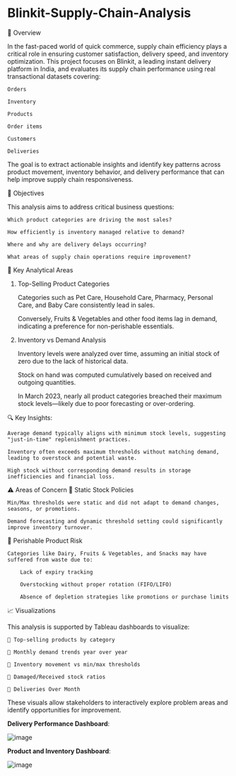 # Blinkit-Supply-Chain-Analysis

📌 Overview

In the fast-paced world of quick commerce, supply chain efficiency plays a critical role in ensuring customer satisfaction, delivery speed, and inventory optimization. This project focuses on Blinkit, a leading instant delivery platform in India, and evaluates its supply chain performance using real transactional datasets covering:

    Orders

    Inventory

    Products

    Order items

    Customers

    Deliveries

The goal is to extract actionable insights and identify key patterns across product movement, inventory behavior, and delivery performance that can help improve supply chain responsiveness.

🎯 Objectives

This analysis aims to address critical business questions:

    Which product categories are driving the most sales?

    How efficiently is inventory managed relative to demand?

    Where and why are delivery delays occurring?

    What areas of supply chain operations require improvement?

🛒 Key Analytical Areas
1. Top-Selling Product Categories

    Categories such as Pet Care, Household Care, Pharmacy, Personal Care, and Baby Care consistently lead in sales.

    Conversely, Fruits & Vegetables and other food items lag in demand, indicating a preference for non-perishable essentials.

2. Inventory vs Demand Analysis

    Inventory levels were analyzed over time, assuming an initial stock of zero due to the lack of historical data.

    Stock on hand was computed cumulatively based on received and outgoing quantities.

    In March 2023, nearly all product categories breached their maximum stock levels—likely due to poor forecasting or over-ordering.

🔍 Key Insights:

    Average demand typically aligns with minimum stock levels, suggesting "just-in-time" replenishment practices.

    Inventory often exceeds maximum thresholds without matching demand, leading to overstock and potential waste.

    High stock without corresponding demand results in storage inefficiencies and financial loss.

⚠️ Areas of Concern
🔄 Static Stock Policies

    Min/Max thresholds were static and did not adapt to demand changes, seasons, or promotions.

    Demand forecasting and dynamic threshold setting could significantly improve inventory turnover.

🧃 Perishable Product Risk

    Categories like Dairy, Fruits & Vegetables, and Snacks may have suffered from waste due to:

        Lack of expiry tracking

        Overstocking without proper rotation (FIFO/LIFO)

        Absence of depletion strategies like promotions or purchase limits

📈 Visualizations

This analysis is supported by Tableau dashboards to visualize:

    🔹 Top-selling products by category

    🔹 Monthly demand trends year over year

    🔹 Inventory movement vs min/max thresholds

    🔹 Damaged/Received stock ratios

    🔹 Deliveries Over Month
    

These visuals allow stakeholders to interactively explore problem areas and identify opportunities for improvement.

**Delivery Performance Dashboard**:

![image](https://github.com/user-attachments/assets/ee99ccce-26ae-4a14-8383-8d175fe37bfb)



**Product and Inventory Dashboard**:

![image](https://github.com/user-attachments/assets/5d692960-9666-42f6-90ec-2f045cc55b52)



